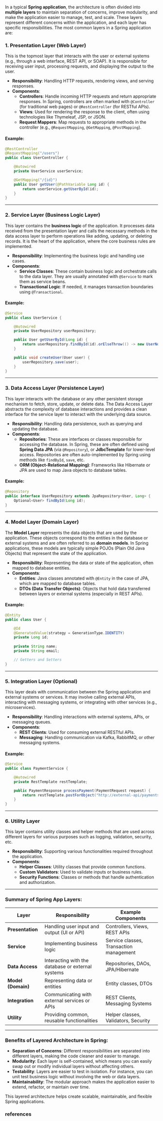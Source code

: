 In a typical **Spring application**, the architecture is often divided into **multiple layers** to maintain separation of concerns, improve modularity, and make the application easier to manage, test, and scale. These layers represent different concerns within the application, and each layer has specific responsibilities. The most common layers in a Spring application are:

### 1. **Presentation Layer (Web Layer)**

This is the topmost layer that interacts with the user or external systems (e.g., through a web interface, REST API, or SOAP). It is responsible for receiving user input, processing requests, and displaying the output to the user.

- **Responsibility**: Handling HTTP requests, rendering views, and serving responses.
- **Components**: 
  - **Controllers**: Handle incoming HTTP requests and return appropriate responses. In Spring, controllers are often marked with `@Controller` (for traditional web pages) or `@RestController` (for RESTful APIs).
  - **Views**: Used for rendering the response to the client, often using technologies like Thymeleaf, JSP, or JSON.
  - **Request Mappers**: Map requests to appropriate methods in the controller (e.g., `@RequestMapping`, `@GetMapping`, `@PostMapping`).

#### Example:
```java
@RestController
@RequestMapping("/users")
public class UserController {

    @Autowired
    private UserService userService;

    @GetMapping("/{id}")
    public User getUser(@PathVariable Long id) {
        return userService.getUserById(id);
    }
}
```

---

### 2. **Service Layer (Business Logic Layer)**

This layer contains the **business logic** of the application. It processes data received from the presentation layer and calls the necessary methods in the data access layer to perform operations like adding, updating, or deleting records. It is the heart of the application, where the core business rules are implemented.

- **Responsibility**: Implementing the business logic and handling use cases.
- **Components**:
  - **Service Classes**: These contain business logic and orchestrate calls to the data layer. They are usually annotated with `@Service` to mark them as service beans.
  - **Transactional Logic**: If needed, it manages transaction boundaries using `@Transactional`.

#### Example:
```java
@Service
public class UserService {

    @Autowired
    private UserRepository userRepository;

    public User getUserById(Long id) {
        return userRepository.findById(id).orElseThrow(() -> new UserNotFoundException("User not found"));
    }

    public void createUser(User user) {
        userRepository.save(user);
    }
}
```

---

### 3. **Data Access Layer (Persistence Layer)**

This layer interacts with the database or any other persistent storage mechanism to fetch, store, update, or delete data. The Data Access Layer abstracts the complexity of database interactions and provides a clean interface for the service layer to interact with the underlying data source.

- **Responsibility**: Handling data persistence, such as querying and updating the database.
- **Components**:
  - **Repositories**: These are interfaces or classes responsible for accessing the database. In Spring, these are often defined using **Spring Data JPA** (via `@Repository`), or **JdbcTemplate** for lower-level access. Repositories are often auto-implemented by Spring using methods like `findById`, `save`, etc.
  - **ORM (Object-Relational Mapping)**: Frameworks like Hibernate or JPA are used to map Java objects to database tables.

#### Example:
```java
@Repository
public interface UserRepository extends JpaRepository<User, Long> {
    Optional<User> findById(Long id);
}
```

---

### 4. **Model Layer (Domain Layer)**

The **Model Layer** represents the data objects that are used by the application. These objects correspond to the entities in the database or external systems and are often referred to as **domain models**. In Spring applications, these models are typically simple POJOs (Plain Old Java Objects) that represent the state of the application.

- **Responsibility**: Representing the data or state of the application, often mapped to database entities.
- **Components**:
  - **Entities**: Java classes annotated with `@Entity` in the case of JPA, which are mapped to database tables.
  - **DTOs (Data Transfer Objects)**: Objects that hold data transferred between layers or external systems (especially in REST APIs).

#### Example:
```java
@Entity
public class User {

    @Id
    @GeneratedValue(strategy = GenerationType.IDENTITY)
    private Long id;
    
    private String name;
    private String email;

    // Getters and Setters
}
```

---

### 5. **Integration Layer (Optional)**

This layer deals with communication between the Spring application and external systems or services. It may involve calling external APIs, interacting with messaging systems, or integrating with other services (e.g., microservices).

- **Responsibility**: Handling interactions with external systems, APIs, or messaging queues.
- **Components**:
  - **REST Clients**: Used for consuming external RESTful APIs.
  - **Messaging**: Handling communication via Kafka, RabbitMQ, or other messaging systems.

#### Example:
```java
@Service
public class PaymentService {

    @Autowired
    private RestTemplate restTemplate;

    public PaymentResponse processPayment(PaymentRequest request) {
        return restTemplate.postForObject("http://external-api/payments", request, PaymentResponse.class);
    }
}
```

---

### 6. **Utility Layer**

This layer contains utility classes and helper methods that are used across different layers for various purposes such as logging, validation, security, etc. 

- **Responsibility**: Supporting various functionalities required throughout the application.
- **Components**:
  - **Helper Classes**: Utility classes that provide common functions.
  - **Custom Validators**: Used to validate inputs or business rules.
  - **Security Functions**: Classes or methods that handle authentication and authorization.

---

### **Summary of Spring App Layers:**

| Layer               | Responsibility                                  | Example Components                        |
|---------------------|------------------------------------------------|-------------------------------------------|
| **Presentation**     | Handling user input and output (UI or API)     | Controllers, Views, REST APIs            |
| **Service**          | Implementing business logic                    | Service classes, Transaction management  |
| **Data Access**      | Interacting with the database or external systems | Repositories, DAOs, JPA/Hibernate        |
| **Model (Domain)**   | Representing data or entities                  | Entity classes, DTOs                    |
| **Integration**      | Communicating with external services or APIs    | REST Clients, Messaging Systems          |
| **Utility**          | Providing common, reusable functionalities     | Helper classes, Validators, Security     |

---

### **Benefits of Layered Architecture in Spring:**
- **Separation of Concerns**: Different responsibilities are separated into different layers, making the code cleaner and easier to manage.
- **Modularity**: Each layer is self-contained, which means you can easily swap out or modify individual layers without affecting others.
- **Testability**: Layers are easier to test in isolation. For instance, you can unit test business logic without involving the web or data layers.
- **Maintainability**: The modular approach makes the application easier to extend, refactor, or maintain over time.

This layered architecture helps create scalable, maintainable, and flexible Spring applications.

### references

